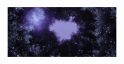 <div align="center">
<img hight="540" width="250" alt="GIF" align="center" src="https://github.com/JasiokowyGIT/JasiokowyGIT/blob/main/assets/original.gif">
</div>
